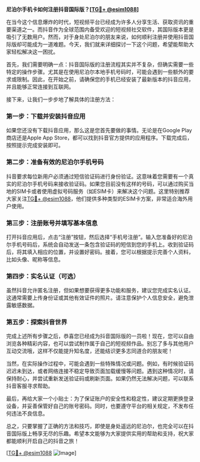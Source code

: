 **尼泊尔手机卡如何注册抖音国际版？[[TG💪+ @esim1088](https://t.me/s/esim1088)]**

在当今这个信息爆炸的时代，短视频平台已经成为许多人分享生活、获取资讯的重要渠道之一。而抖音作为全球范围内备受欢迎的短视频社交软件，其国际版本更是吸引了无数用户。然而，对于身处尼泊尔的朋友来说，如何顺利注册并使用抖音国际版却可能成为一道难题。今天，我们就来详细探讨一下这个问题，希望能帮助大家轻松解决这一困扰。

首先，我们需要明确一点：抖音国际版的注册流程其实并不复杂，但确实需要一些特定的操作步骤。尤其是在使用尼泊尔本地手机号码时，可能会遇到一些额外的要求或限制。因此，在开始之前，请确保您的手机已经安装了最新版本的抖音应用，并且能够正常连接到互联网。

接下来，让我们一步步地了解具体的注册方法：

### 第一步：下载并安装抖音应用

如果您还没有下载抖音应用，那么这是您首先要做的事情。无论是在Google Play商店还是Apple App Store，都可以找到抖音官方提供的应用程序。下载完成后，按照提示完成安装即可。

### 第二步：准备有效的尼泊尔手机号码

抖音要求每位新用户必须通过短信验证码进行身份验证。这意味着您需要有一个真实的尼泊尔手机号码来接收验证码。如果您目前没有这样的号码，可以通过购买当地的SIM卡或者使用虚拟号码服务（如ESIM卡）来解决这个问题。这里特别推荐大家关注[TG💪+ @esim1088](https://t.me/s/esim1088)，他们提供多种类型的ESIM卡方案，非常适合海外用户使用。

### 第三步：注册账号并填写基本信息

打开抖音应用后，点击“注册”按钮，然后选择“手机号注册”。输入您准备好的尼泊尔手机号码后，系统会自动发送一条包含验证码的短信到您的手机上。收到验证码后，将其填入相应的位置，并设置好密码。接着，您可以根据提示完善个人资料，比如头像、昵称等信息。

### 第四步：实名认证（可选）

虽然抖音允许匿名注册，但如果想要获得更多功能和服务，建议您完成实名认证。这通常需要上传身份证或其他有效证件的照片。请注意保护个人信息安全，避免泄露敏感数据。

### 第五步：探索抖音世界

完成上述所有步骤之后，恭喜您已经成为抖音国际版的一员啦！现在，您可以自由浏览各种精彩内容，也可以尝试制作属于自己的短视频作品。别忘了多与其他用户互动交流哦，这样不仅能提升知名度，还能结识更多志同道合的朋友呢！

当然，在实际操作过程中，可能会遇到一些特殊情况或问题。例如，有时候验证码迟迟未到达，或者网络连接不稳定导致页面加载缓慢等问题。遇到这种情况时，请保持耐心，并尝试重新发送验证码或刷新页面。如果仍然无法解决问题，可以联系抖音客服寻求帮助。

最后，再给大家一个小贴士：为了保证账户的安全性和稳定性，建议定期更换登录设备，并妥善保管好自己的账号密码。同时，也要遵守平台的相关规定，不发布任何违法不良信息。

总之，只要掌握了正确的方法和技巧，即使是身处遥远的尼泊尔，也完全可以在抖音国际版上畅享无尽的乐趣。希望本文能够为大家提供实用的帮助和支持，祝大家都能顺利开启自己的抖音之旅！

[[TG💪+ @esim1088](https://t.me/s/esim1088) ![Image](https://i.postimg.cc/4NQfJmqS/Snipaste-2025-05-13-00-14-12.png)]
